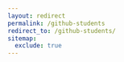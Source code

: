```yaml
---
layout: redirect
permalink: /github-students
redirect_to: /github-students/
sitemap:
  exclude: true
---
```

